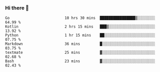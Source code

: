 ### Hi there 👋

<!--
**yeya24/yeya24** is a ✨ _special_ ✨ repository because its `README.md` (this file) appears on your GitHub profile.

Here are some ideas to get you started:

- 🔭 I’m currently working on ...
- 🌱 I’m currently learning ...
- 👯 I’m looking to collaborate on ...
- 🤔 I’m looking for help with ...
- 💬 Ask me about ...
- 📫 How to reach me: ...
- 😄 Pronouns: ...
- ⚡ Fun fact: ...
-->

<!--START_SECTION:waka-->

```text
Go                         10 hrs 30 mins  ████████████████▒░░░░░░░░   64.99 %
Kotlin                     2 hrs 15 mins   ███▒░░░░░░░░░░░░░░░░░░░░░   13.92 %
Python                     1 hr 15 mins    ██░░░░░░░░░░░░░░░░░░░░░░░   07.75 %
Markdown                   36 mins         █░░░░░░░░░░░░░░░░░░░░░░░░   03.75 %
textmate                   25 mins         ▓░░░░░░░░░░░░░░░░░░░░░░░░   02.68 %
Bash                       23 mins         ▓░░░░░░░░░░░░░░░░░░░░░░░░   02.43 %
```

<!--END_SECTION:waka-->
